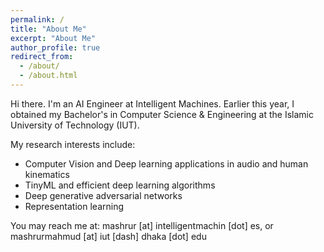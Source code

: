 ```yaml
---
permalink: /
title: "About Me"
excerpt: "About Me"
author_profile: true
redirect_from: 
  - /about/
  - /about.html
---
```


Hi there. I'm an AI Engineer at Intelligent Machines. Earlier this year, I obtained my Bachelor's in Computer Science & Engineering at the Islamic University of Technology (IUT).

My research interests include:

- Computer Vision and Deep learning applications in audio and  human kinematics
- TinyML and efficient deep learning algorithms
- Deep generative adversarial networks
- Representation learning

You may reach me at: mashrur [at] intelligentmachin [dot] es, or mashrurmahmud [at] iut [dash] dhaka [dot] edu
